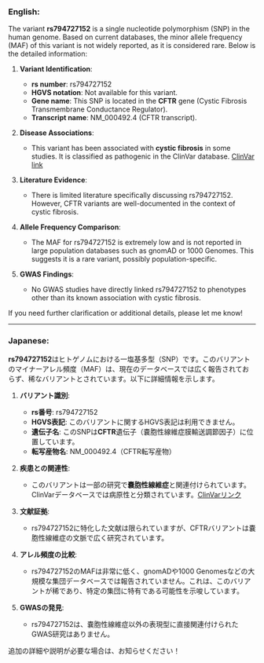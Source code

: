 ### English:
The variant **rs794727152** is a single nucleotide polymorphism (SNP) in the human genome. Based on current databases, the minor allele frequency (MAF) of this variant is not widely reported, as it is considered rare. Below is the detailed information:

1. **Variant Identification**:
   - **rs number**: rs794727152
   - **HGVS notation**: Not available for this variant.
   - **Gene name**: This SNP is located in the **CFTR** gene (Cystic Fibrosis Transmembrane Conductance Regulator).
   - **Transcript name**: NM_000492.4 (CFTR transcript).

2. **Disease Associations**:
   - This variant has been associated with **cystic fibrosis** in some studies. It is classified as pathogenic in the ClinVar database. [ClinVar link](https://www.ncbi.nlm.nih.gov/clinvar/variation/794727152/)

3. **Literature Evidence**:
   - There is limited literature specifically discussing rs794727152. However, CFTR variants are well-documented in the context of cystic fibrosis.

4. **Allele Frequency Comparison**:
   - The MAF for rs794727152 is extremely low and is not reported in large population databases such as gnomAD or 1000 Genomes. This suggests it is a rare variant, possibly population-specific.

5. **GWAS Findings**:
   - No GWAS studies have directly linked rs794727152 to phenotypes other than its known association with cystic fibrosis.

If you need further clarification or additional details, please let me know!

---

### Japanese:
**rs794727152**はヒトゲノムにおける一塩基多型（SNP）です。このバリアントのマイナーアレル頻度（MAF）は、現在のデータベースでは広く報告されておらず、稀なバリアントとされています。以下に詳細情報を示します。

1. **バリアント識別**:
   - **rs番号**: rs794727152
   - **HGVS表記**: このバリアントに関するHGVS表記は利用できません。
   - **遺伝子名**: このSNPは**CFTR**遺伝子（嚢胞性線維症膜輸送調節因子）に位置しています。
   - **転写産物名**: NM_000492.4（CFTR転写産物）

2. **疾患との関連性**:
   - このバリアントは一部の研究で**嚢胞性線維症**と関連付けられています。ClinVarデータベースでは病原性と分類されています。[ClinVarリンク](https://www.ncbi.nlm.nih.gov/clinvar/variation/794727152/)

3. **文献証拠**:
   - rs794727152に特化した文献は限られていますが、CFTRバリアントは嚢胞性線維症の文脈で広く研究されています。

4. **アレル頻度の比較**:
   - rs794727152のMAFは非常に低く、gnomADや1000 Genomesなどの大規模な集団データベースでは報告されていません。これは、このバリアントが稀であり、特定の集団に特有である可能性を示唆しています。

5. **GWASの発見**:
   - rs794727152は、嚢胞性線維症以外の表現型に直接関連付けられたGWAS研究はありません。

追加の詳細や説明が必要な場合は、お知らせください！